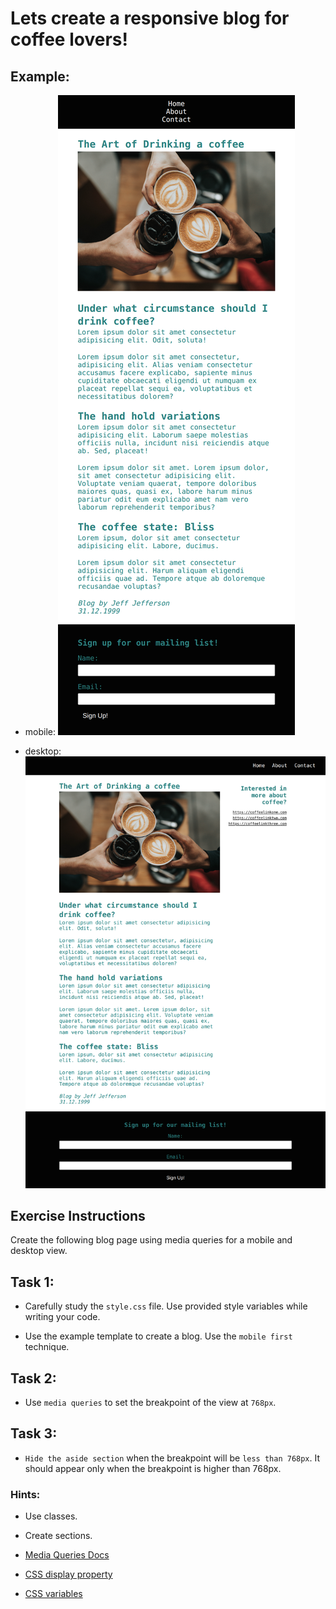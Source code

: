 # Lets create a responsive blog for coffee lovers!

## Example:

- mobile:
  ![alt-text](./image-folder/mobile-ref.png 'Reference Image Mobile')

- desktop:
  ![alt-text](./image-folder/desktop-ref.png 'Reference Image Desktop')

## Exercise Instructions

Create the following blog page using media queries for a mobile and desktop view.

## Task 1:

- Carefully study the `style.css` file. Use provided style variables while writing your code.

- Use the example template to create a blog. Use the `mobile first` technique.

## Task 2:

- Use `media queries` to set the breakpoint of the view at `768px`.

## Task 3:

- `Hide the aside section` when the breakpoint will be `less than 768px`. It should appear only when the breakpoint is higher than 768px.

### Hints:

- Use classes.
- Create sections.
- [Media Queries Docs](https://developer.mozilla.org/en-US/docs/Web/CSS/Media_Queries/Using_media_queries)

- [CSS display property](https://www.w3schools.com/cssref/pr_class_display.asp)

- [CSS variables](https://developer.mozilla.org/en-US/docs/Web/CSS/Using_CSS_custom_properties)
